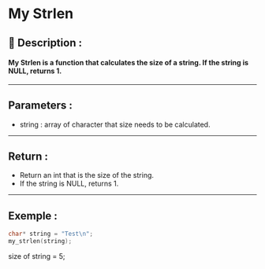 # My Strlen

## 📝 Description :
#### My Strlen is a function that calculates the size of a string. If the string is NULL, returns 1.
---
## Parameters :
- string : array of character that size needs to be calculated.
---
## Return :
- Return an int that is the size of the string.
- If the string is NULL, returns 1.
---
## Exemple : 
```c
char* string = "Test\n";
my_strlen(string);
```
size of string = 5;